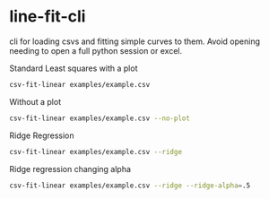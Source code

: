 # line-fit-cli

<!-- [![License](https://img.shields.io/pypi/l/line-fit-cli.svg?color=green)](https://github.com/ianhi/line-fit-cli/raw/main/LICENSE)
[![PyPI](https://img.shields.io/pypi/v/line-fit-cli.svg?color=green)](https://pypi.org/project/line-fit-cli)
[![Python Version](https://img.shields.io/pypi/pyversions/line-fit-cli.svg?color=green)](https://python.org)
[![CI](https://github.com/ianhi/line-fit-cli/actions/workflows/ci/badge.svg)](https://github.com/ianhi/line-fit-cli/actions)
[![codecov](https://codecov.io/gh/ianhi/line-fit-cli/branch/master/graph/badge.svg)](https://codecov.io/gh/ianhi/line-fit-cli) -->

cli for loading csvs and fitting simple curves to them. Avoid opening needing to open a full python session or excel.

Standard Least squares with a plot
```bash
csv-fit-linear examples/example.csv
```

Without a plot
```bash
csv-fit-linear examples/example.csv --no-plot
```


Ridge Regression

```bash
csv-fit-linear examples/example.csv --ridge
```

Ridge regression changing alpha
```bash
csv-fit-linear examples/example.csv --ridge --ridge-alpha=.5
```


